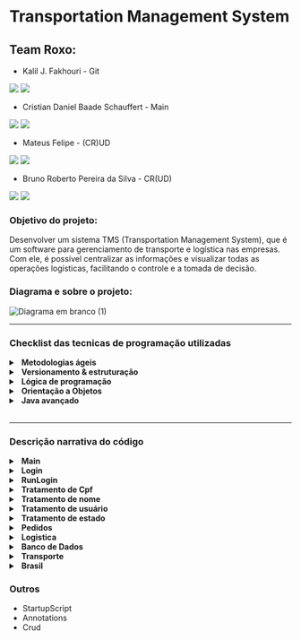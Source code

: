 # Transportation Management System


## Team Roxo:  

- Kalil J. Fakhouri - Git

<a href="https://www.linkedin.com/in/kalil-j-fakhouri-1744b321" target="_blank"><img src="https://img.shields.io/badge/-LinkedIn-%230077B5?style=for-the-badge&logo=linkedin&logoColor=white" target="_blank"></a>  <a href = "mailto:kjfakhouri@gmail.com"><img src="https://img.shields.io/badge/Gmail-D14836?style=for-the-badge&logo=gmail&logoColor=white" target="_blank"></a>
  
- Cristian Daniel Baade Schauffert - Main
  
<a href="https://www.linkedin.com/in/cristian-schauffert-a818ba238/" target="_blank"><img src="https://img.shields.io/badge/-LinkedIn-%230077B5?style=for-the-badge&logo=linkedin&logoColor=white" target="_blank"></a>  <a href = "mailto:schauffertcristian@gmail.com"><img src="https://img.shields.io/badge/Gmail-D14836?style=for-the-badge&logo=gmail&logoColor=white" target="_blank"></a>
 


- Mateus Felipe - (CR)UD

<a href="https://www.linkedin.com/in/mateusgoettems/" target="_blank"><img src="https://img.shields.io/badge/-LinkedIn-%230077B5?style=for-the-badge&logo=linkedin&logoColor=white" target="_blank"></a>   <a href = "mailto:mateusgoettems@gmail.com"><img src="https://img.shields.io/badge/Gmail-D14836?style=for-the-badge&logo=gmail&logoColor=white" target="_blank"></a>



- Bruno Roberto Pereira da Silva - CR(UD)

<a href="https://www.linkedin.com/in/bruno-roberto-49941a186/" target="_blank"><img src="https://img.shields.io/badge/-LinkedIn-%230077B5?style=for-the-badge&logo=linkedin&logoColor=white" target="_blank"></a>  <a href = "mailto:brunorobertopds@gmail.com"><img src="https://img.shields.io/badge/Gmail-D14836?style=for-the-badge&logo=gmail&logoColor=white" target="_blank"></a>

 



### Objetivo do projeto:

Desenvolver um sistema TMS (Transportation Management System), que é um software para gerenciamento de transporte e logística nas empresas. Com ele, é possível centralizar as informações e visualizar todas as operações logísticas, facilitando o controle e a tomada de decisão.

### Diagrama e sobre o projeto:

![Diagrama em branco (1)](https://user-images.githubusercontent.com/26698699/174519655-1e4a7729-dac5-4416-98a1-1fb4f0801dcc.png)

--------

### Checklist das tecnicas de programação utilizadas

<details>	
  
  <summary><b>&nbsp; Metodologias ágeis </b></summary>
 
 - [X] - Metodologias ágeis 
 
 - [X] - Kanban 
 
 - [X] - Trello 
 
 - [X] - Brainstorming
 </details>
 
 <details>
   
   <summary><b>&nbsp; Versionamento & estruturação </b></summary>
   
 - [X] - Diagrama de Classe 
  
 - [X] - Fluxograma
  
 - [X] - Git
   
 - [X] - Github
 </details>
 
  <details>
   
   <summary><b>&nbsp; Lógica de programação </b></summary>
 
 
 - [X] - Variáveis, constantes, comentários e entrada de dados
 
 - [X] - Operadores Aritméticos, Incremento/Decremento, Igualdade, Relacionais  , Lógicos

 - [X] - Condicionais If, Ternário e Switch
 
 - [X] - Função
 
 - [X] - Repetição For e Do/While
 
 - [X] - Vetor e Matrizes
 </details>

  <details>

   <summary><b>&nbsp; Orientação a Objetos </b></summary>
 
 
 - [X] - Class
 
 - [X] - Poliformismo
 
 - [X] - Herança
 
 - [X] - Interface
 </details>
 
<details>

   <summary><b>&nbsp; Java avançado </b></summary>
 
 - [X] - Classe Wrapper
 
 - [X] - Enum
 
 - [X] - Data e Hora
 
 - [X] - Anotações
 
 - [X] - ArrayList
 
 - [ ] - LinkedList
 
 - [X] - HashSet
 
 - [X] - HashMap
 
 - [X] - Try/Catch
 
 - [ ] - Expressões Lambda
 
 </details>

</br>
 
------

### Descrição narrativa do código


<details>	
  <summary><b>&nbsp; Main</b></summary>


O Main foi usado só para exibir o Menu principal,Contendo apenas uma validação de login
Os dados que ele recebia sempre eram de outras classes,exceto a variavel para receber a opção escolhida.Foi feito os construtores das classes que seriam os tres principais pilares do nosso sistema(Login,Pedidos e Transporte), que por sua vez,ele capturava dados e chamava funções dos quais eram feitos validações, entradas, leituras, atualizações e exclusão de dados.

A validação foi feito utilizando dados da classe login e operadores logicos para definir qual menu seria utilizado,dependendo do tipo de cliente que estariamos lidando.
</details>

<details>	
  <summary><b>&nbsp; Login</b></summary>


A classe de login teve um caso especial,no caso como o main chamava os construtores dessa classe e essa classe tinha herança do banco de dados que armazena os valores de login,tivemos que cirar um menu dentro de login para usuarios que ainda nao foram logados, deixando as ações para uma classe secundaria(RunLogin).Então basicamente o Login foi um intermediador das ações enquanto os outros dois pilares(Pedidos e Transporte) tiveram suas ações próprias sem necessitar intermediar/Chamar outras funções de outras classes.
</details>

<details>	
  <summary><b>&nbsp; RunLogin</b></summary>

Classe simples com todas as funções que um sistema de login utilizaria, no caso login,cadastro e atualização de dados contando tambem com funções para o tratamento dos dados(Exemplo: Tratamento de CPF,nome, usuario e de estado).
</details>

 <details>	
  <summary><b>&nbsp; Tratamento de Cpf</b></summary>

Verifica a validade do CPF(Não oficialmente,apenas pelo tamanho de caracteres) verifica se não há caracteres invalidos e guarda o valor somente o numero sem pontos nem traços,para facilitar a exibição do dado.
  
![unknown](https://user-images.githubusercontent.com/53912803/174920672-2d20a8a0-3410-40ed-b45d-0560f3c4527d.png)

</details>

 <details>	
  <summary><b>&nbsp; Tratamento de nome </b></summary>

Não há uma validação para o nome pois pode ser qualquer um,apenas é capturado o valor transformado todas as letras em minusculas e depois é destrinchado em um vetor com o tamanho da String inserida sendo realocado os valores dentro do vetor modificando apenas a primeira letra de cada nome, que é verificado após um espaço. 
  
![nome](https://user-images.githubusercontent.com/53912803/174920824-328ba4d4-6d2c-406a-ad1f-b5909f6c586c.png)

</details>

 <details>	
  <summary><b>&nbsp; Tratamento de usuário</b></summary>

A unica validação para o usuario é a duplicidade dele no sistema,o programa verifica se há um usuario igual e se houver pede para o cliente digitar o usuario novamente,caso contrario o usuario será cadastrado substituindo qualquer espaço por 'underline' e deixando toda a variavel em minuscula.
  
![user](https://user-images.githubusercontent.com/53912803/174920834-f865b6ad-d87c-42d8-a945-1bdbead8d80e.png)

</details>

 <details>	
  <summary><b>&nbsp; Tratamento de estado</b></summary>

É capturado o estado digitado pelo usuario e com isso ele roda todo o Enum Brasil(Que contem todos os estados) e verifica o nome digitado tanto por nome completo com acento quanto sem acento e suas respectivas siglas, retornando um byte que irá localizar o Estado desejado pela posição.
  
  ![estado](https://user-images.githubusercontent.com/53912803/174920854-f7368ca4-9046-41f8-8c63-1daadc6bb52a.png)

</details>

<details>	
  <summary><b>&nbsp; Pedidos</b></summary>
  
A classe pedidos teve a função tanto de listar os pacotes quanto de cadastrar os mesmos.Na questão de cadastrar o pacote ele pode ser feito tanto por usuario logado quanto não logado,no caso de não logado ele faz um breve cadastro utilizando as mesmas validações que a classe login utiliza para cadastrar normalmente o usuario.
O desafio dos pedidos foi ter que capturar todos os dados do programa para criar o pacote e ler sem erros,Impossibilitando a alteração ou a exclusão do pacote.
  </details>



<details>	
  <summary><b>&nbsp; Logistica</b></summary
  
  Logistica é uma serie de calculos matematicos tanto complexos quanto simples(função Haversine e Calculo de volume e peso cubico do pacote respectivamente) dos quais é explicado no proprio codigo.A classe logistica ele reune todos esse dados que esta incluido tanto nos dados de usuario,transporte e Enum Brasil para setar um valor mais aproximado do frete real
  </details>
  
  <details>	
  <summary><b>&nbsp; Banco de Dados</b></summary
  
  Foi utilizado a tecnica da herança com as variaveis em privado utilizando encapsulamento original e uns outros modificados que consiste em receber Byte para encontrar um indice no ArrayList e retornar uma String ao inves de toda a ArrayList facilitando Manuseio dos objetos no codigo.
  </details>
  
  <details>	
  <summary><b>&nbsp; Transporte</b></summary>

A classe transporte não foi utilizada para outros fins senão para nos dar acesso ao banco de dados do programa.
</details>

  <details>	
  <summary><b>&nbsp; Brasil</b></summary
  
  A classe que possui o metodo Enum com os estados e suas respectivas siglas e latitudes e longitudes,alem de Gets que retornam tais variaveis.
  </details>
  

### Outros

- StartupScript
- Annotations
- Crud
